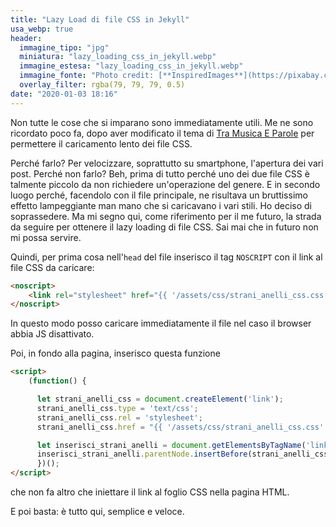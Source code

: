 ```yaml
---
title: "Lazy Load di file CSS in Jekyll"
usa_webp: true
header:
  immagine_tipo: "jpg"
  miniatura: "lazy_loading_css_in_jekyll.webp"
  immagine_estesa: "lazy_loading_css_in_jekyll.webp"
  immagine_fonte: "Photo credit: [**InspiredImages**](https://pixabay.com/users/inspiredimages-57296/)"
  overlay_filter: rgba(79, 79, 79, 0.5)
date: "2020-01-03 18:16"
---
```


Non tutte le cose che si imparano sono immediatamente utili. Me ne sono ricordato poco fa, dopo aver modificato il tema di [Tra Musica E Parole](https://www.tramusicaeparole.com/) per permettere il caricamento lento dei file CSS.

Perché farlo? Per velocizzare, soprattutto su smartphone, l'apertura dei vari post. Perché non farlo? Beh, prima di tutto perché uno dei due file CSS è talmente piccolo da non richiedere un'operazione del genere. E in secondo luogo perché, facendolo con il file principale, ne risultava un bruttissimo effetto lampeggiante man mano che si caricavano i vari stili. Ho deciso di soprassedere. Ma mi segno qui, come riferimento per il me futuro, la strada da seguire per ottenere il lazy loading di file CSS. Sai mai che in futuro non mi possa servire.

Quindi, per prima cosa nell'`head` del file inserisco il tag `NOSCRIPT` con il link al file CSS da caricare:

~~~html
<noscript>
    <link rel="stylesheet" href="{{ '/assets/css/strani_anelli_css.css' | absolute_url  }}">
</noscript>
~~~

In questo modo posso caricare immediatamente il file nel caso il browser abbia JS disattivato.

Poi, in fondo alla pagina, inserisco questa funzione

~~~html
<script>
    (function() {

      let strani_anelli_css = document.createElement('link');
      strani_anelli_css.type = 'text/css';
      strani_anelli_css.rel = 'stylesheet';
      strani_anelli_css.href = "{{ '/assets/css/strani_anelli_css.css' | absolute_url  }}";

      let inserisci_strani_anelli = document.getElementsByTagName('link')[0];
      inserisci_strani_anelli.parentNode.insertBefore(strani_anelli_css, inserisci_strani_anelli);
      })();
</script>
~~~

che non fa altro che iniettare il link al foglio CSS nella pagina HTML.

E poi basta: è tutto qui, semplice e veloce.
